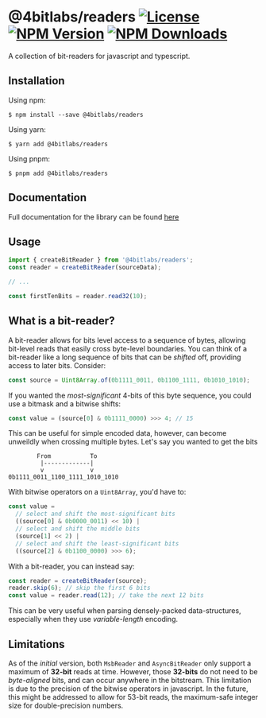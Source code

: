 # @4bitlabs/readers [![License][license]][npm] [![NPM Version][version]][npm] [![NPM Downloads][dl]][npm]

[npm]: https://www.npmjs.com/package/@4bitlabs/readers
[version]: https://img.shields.io/npm/v/%404bitlabs%2Freaders
[license]: https://img.shields.io/npm/l/%404bitlabs%2Freaders
[dl]: https://img.shields.io/npm/dy/%404bitlabs%2Freaders

A collection of bit-readers for javascript and typescript.

## Installation

Using npm:

```shell
$ npm install --save @4bitlabs/readers
```

Using yarn:

```shell
$ yarn add @4bitlabs/readers
```

Using pnpm:

```shell
$ pnpm add @4bitlabs/readers
```

## Documentation

Full documentation for the library can be found [here](https://32bitkid.github.io/4bitlabs.bits/modules/_4bitlabs_readers.html)

## Usage

```js
import { createBitReader } from '@4bitlabs/readers';
const reader = createBitReader(sourceData);

// ...

const firstTenBits = reader.read32(10);
```

## What is a bit-reader?

A bit-reader allows for bits level access to a sequence of bytes, allowing bit-level reads that easily cross byte-level
boundaries. You can think of a bit-reader like a long sequence of bits that can be _shifted_ off, providing access to
later bits. Consider:

```js
const source = Uint8Array.of(0b1111_0011, 0b1100_1111, 0b1010_1010);
```

If you wanted the _most-significant_ 4-bits of this byte sequence, you could use a bitmask and a bitwise shifts:

```js
const value = (source[0] & 0b1111_0000) >>> 4; // 15
```

This can be useful for simple encoded data, however, can become unweildly when crossing multiple bytes. Let's say you
wanted to get the bits

```text
        From           To
         |-------------|
         v             v
0b1111_0011_1100_1111_1010_1010
```

With bitwise operators on a `Uint8Array`, you'd have to:

```js
const value =
  // select and shift the most-significant bits
  ((source[0] & 0b0000_0011) << 10) |
  // select and shift the middle bits
  (source[1] << 2) |
  // select and shift the least-significant bits
  ((source[2] & 0b1100_0000) >>> 6);
```

With a bit-reader, you can instead say:

```js
const reader = createBitReader(source);
reader.skip(6); // skip the first 6 bits
const value = reader.read(12); // take the next 12 bits
```

This can be very useful when parsing densely-packed data-structures, especially when they use _variable-length_ encoding.

## Limitations

As of the _initial_ version, both `MsbReader` and `AsyncBitReader` only support a maximum of **32-bit** reads at time.
However, those **32-bits** do not need to be _byte-aligned_ bits, and can occur anywhere in the bitstream. This limitation
is due to the precision of the bitwise operators in javascript. In the future, this might be addressed to allow for
53-bit reads, the maximum-safe integer size for double-precision numbers.
